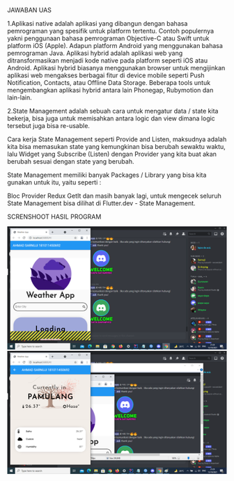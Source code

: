 JAWABAN UAS


1.Aplikasi native adalah aplikasi yang dibangun dengan bahasa pemrograman yang spesifik untuk platform tertentu. Contoh populernya yakni penggunaan bahasa pemrograman Objective-C atau Swift untuk platform iOS (Apple). Adapun platform Android yang menggunakan bahasa pemrograman Java.
Aplikasi hybrid adalah aplikasi web yang ditransformasikan menjadi kode native pada platform seperti iOS atau Android. Aplikasi hybrid biasanya menggunakan browser untuk mengijinkan aplikasi web mengakses berbagai fitur di device mobile seperti Push Notification, Contacts, atau Offline Data Storage. Beberapa tools untuk mengembangkan aplikasi hybrid antara lain Phonegap, Rubymotion dan lain-lain.


2.State Management adalah sebuah cara untuk mengatur data / state kita bekerja, bisa juga untuk memisahkan antara logic dan view dimana logic tersebut juga bisa re-usable.

Cara kerja State Management seperti Provide and Listen, maksudnya adalah kita bisa memasukan state yang kemungkinan bisa berubah sewaktu waktu, lalu Widget yang Subscribe (Listen) dengan Provider yang kita buat akan berubah sesuai dengan state yang berubah.

State Management memiliki banyak Packages / Library yang bisa kita gunakan untuk itu, yaitu seperti :

Bloc
Provider
Redux
GetIt
dan masih banyak lagi, untuk mengecek seluruh State Management bisa dilihat di Flutter.dev - State Management.


SCRENSHOOT HASIL PROGRAM

![logo](https://github.com/sarnuji28/UAS_181011450692_AHMAD_SARNUJI/blob/master/AHMAD%20SARNUJI%201.png)
![logo](https://github.com/sarnuji28/UAS_181011450692_AHMAD_SARNUJI/blob/master/AHMAD%20SARNUJI%202.png)
